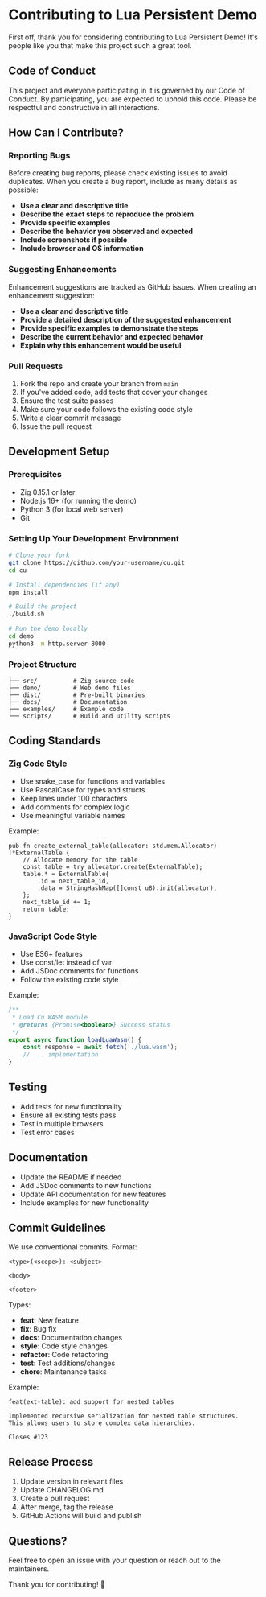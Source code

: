 # Contributing to Lua Persistent Demo

First off, thank you for considering contributing to Lua Persistent Demo! It's people like you that make this project such a great tool.

## Code of Conduct

This project and everyone participating in it is governed by our Code of Conduct. By participating, you are expected to uphold this code. Please be respectful and constructive in all interactions.

## How Can I Contribute?

### Reporting Bugs

Before creating bug reports, please check existing issues to avoid duplicates. When you create a bug report, include as many details as possible:

- **Use a clear and descriptive title**
- **Describe the exact steps to reproduce the problem**
- **Provide specific examples**
- **Describe the behavior you observed and expected**
- **Include screenshots if possible**
- **Include browser and OS information**

### Suggesting Enhancements

Enhancement suggestions are tracked as GitHub issues. When creating an enhancement suggestion:

- **Use a clear and descriptive title**
- **Provide a detailed description of the suggested enhancement**
- **Provide specific examples to demonstrate the steps**
- **Describe the current behavior and expected behavior**
- **Explain why this enhancement would be useful**

### Pull Requests

1. Fork the repo and create your branch from `main`
2. If you've added code, add tests that cover your changes
3. Ensure the test suite passes
4. Make sure your code follows the existing code style
5. Write a clear commit message
6. Issue the pull request

## Development Setup

### Prerequisites

- Zig 0.15.1 or later
- Node.js 16+ (for running the demo)
- Python 3 (for local web server)
- Git

### Setting Up Your Development Environment

```bash
# Clone your fork
git clone https://github.com/your-username/cu.git
cd cu

# Install dependencies (if any)
npm install

# Build the project
./build.sh

# Run the demo locally
cd demo
python3 -m http.server 8000
```

### Project Structure

```
├── src/          # Zig source code
├── demo/         # Web demo files
├── dist/         # Pre-built binaries
├── docs/         # Documentation
├── examples/     # Example code
└── scripts/      # Build and utility scripts
```

## Coding Standards

### Zig Code Style

- Use snake_case for functions and variables
- Use PascalCase for types and structs
- Keep lines under 100 characters
- Add comments for complex logic
- Use meaningful variable names

Example:
```zig
pub fn create_external_table(allocator: std.mem.Allocator) !*ExternalTable {
    // Allocate memory for the table
    const table = try allocator.create(ExternalTable);
    table.* = ExternalTable{
        .id = next_table_id,
        .data = StringHashMap([]const u8).init(allocator),
    };
    next_table_id += 1;
    return table;
}
```

### JavaScript Code Style

- Use ES6+ features
- Use const/let instead of var
- Add JSDoc comments for functions
- Follow the existing code style

Example:
```javascript
/**
 * Load Cu WASM module
 * @returns {Promise<boolean>} Success status
 */
export async function loadLuaWasm() {
    const response = await fetch('./lua.wasm');
    // ... implementation
}
```

## Testing

- Add tests for new functionality
- Ensure all existing tests pass
- Test in multiple browsers
- Test error cases

## Documentation

- Update the README if needed
- Add JSDoc comments to new functions
- Update API documentation for new features
- Include examples for new functionality

## Commit Guidelines

We use conventional commits. Format:

```
<type>(<scope>): <subject>

<body>

<footer>
```

Types:
- **feat**: New feature
- **fix**: Bug fix
- **docs**: Documentation changes
- **style**: Code style changes
- **refactor**: Code refactoring
- **test**: Test additions/changes
- **chore**: Maintenance tasks

Example:
```
feat(ext-table): add support for nested tables

Implemented recursive serialization for nested table structures.
This allows users to store complex data hierarchies.

Closes #123
```

## Release Process

1. Update version in relevant files
2. Update CHANGELOG.md
3. Create a pull request
4. After merge, tag the release
5. GitHub Actions will build and publish

## Questions?

Feel free to open an issue with your question or reach out to the maintainers.

Thank you for contributing! 🎉